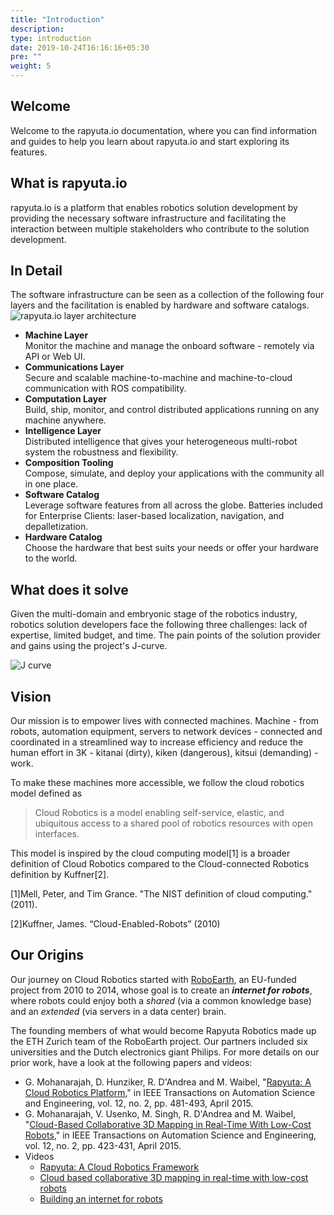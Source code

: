 ```yaml
---
title: "Introduction"
description:
type: introduction
date: 2019-10-24T16:16:16+05:30
pre: ""
weight: 5
---
```

## Welcome
Welcome to the rapyuta.io documentation, where you can find information
and guides to help you learn about rapyuta.io and start exploring its
features.

## What is rapyuta.io
rapyuta.io is a platform that enables robotics solution development by providing the necessary software infrastructure and facilitating the interaction between multiple stakeholders who contribute to the
solution development.

## In Detail
The software infrastructure can be seen as a collection of the
following four layers and the facilitation is enabled by hardware
and software catalogs.
![rapyuta.io layer architecture](/images/chapters/introduction/rio-layers.png?classes=border,shadow)

* **Machine Layer**    
    Monitor the machine and manage the onboard software - remotely via API or Web UI.
* **Communications Layer**    
    Secure and scalable machine-to-machine and machine-to-cloud communication with ROS compatibility.
* **Computation Layer**    
    Build, ship, monitor, and control distributed applications running on any machine anywhere.
* **Intelligence Layer**    
    Distributed intelligence that gives your heterogeneous multi-robot system the robustness and flexibility.
* **Composition Tooling**    
    Compose, simulate, and deploy your applications with the community all in one place.
* **Software Catalog**    
    Leverage software features from all across the globe. Batteries included for Enterprise Clients: laser-based localization, navigation, and depalletization.
* **Hardware Catalog**    
    Choose the hardware that best suits your needs or offer your hardware to the world.

## What does it solve
Given the multi-domain and embryonic stage of the robotics
industry, robotics solution developers face the following three
challenges: lack of expertise, limited budget, and time.
The pain points of the solution provider and gains using the
project's J-curve.

![J curve](/images/chapters/introduction/j-curve.png?classes=shadow,border&width=50pc)

## Vision
Our mission is to empower lives with connected machines. Machine - from
robots, automation equipment, servers to network devices - connected and
coordinated in a streamlined way to increase efficiency and reduce
the human effort in 3K - kitanai (dirty), kiken (dangerous),
kitsui (demanding) - work.

To make these machines more accessible, we follow the cloud robotics
model defined as

> Cloud Robotics is a model enabling self-service, elastic, and ubiquitous
access to a shared pool of robotics resources with open interfaces.

This model is inspired by the cloud computing model[1] is a broader
definition of Cloud Robotics compared to the Cloud-connected Robotics
definition by Kuffner[2].

[1]Mell, Peter, and Tim Grance. "The NIST definition of cloud computing."(2011).

[2]Kuffner, James. “Cloud-Enabled-Robots”  (2010)

## Our Origins
Our journey on Cloud Robotics started with [RoboEarth](http://roboearth.ethz.ch/),
an EU-funded project from 2010 to 2014, whose goal is to create an
***internet for robots***, where robots could enjoy both a *shared*
(via a common knowledge base) and an *extended* (via servers in a data center)
brain.

The founding members of what would become Rapyuta Robotics made up the
ETH Zurich team of the RoboEarth project. Our partners included six
universities and the Dutch electronics giant Philips. For more details
on our prior work, have a look at the following papers and videos:

* G. Mohanarajah, D. Hunziker, R. D'Andrea and M. Waibel, "[Rapyuta: A Cloud Robotics Platform](http://ieeexplore.ieee.org/stamp/stamp.jsp?tp=&arnumber=6853392&isnumber=7079441)," in IEEE Transactions on Automation Science and Engineering, vol. 12, no. 2, pp. 481-493, April 2015.
* G. Mohanarajah, V. Usenko, M. Singh, R. D'Andrea and M. Waibel, "[Cloud-Based Collaborative 3D Mapping in Real-Time With Low-Cost Robots](http://ieeexplore.ieee.org/stamp/stamp.jsp?tp=&arnumber=7057681&isnumber=7079441)," in IEEE Transactions on Automation Science and Engineering, vol. 12, no. 2, pp. 423-431, April 2015.
* Videos
    * [Rapyuta: A Cloud Robotics Framework](https://youtu.be/4-ir1ieqKyc)
    * [Cloud based collaborative 3D mapping in real-time with low-cost robots](https://youtu.be/sZBSQrks5Hw)
    * [Building an internet for robots](https://youtu.be/7JHbpdt8Av8)